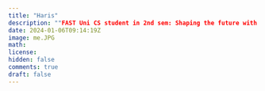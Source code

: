 ```yaml
---
title: "Haris"
description: ""FAST Uni CS student in 2nd sem: Shaping the future with code, creativity, and endless curiosity.""
date: 2024-01-06T09:14:19Z
image: me.JPG
math: 
license: 
hidden: false
comments: true
draft: false
---
```



